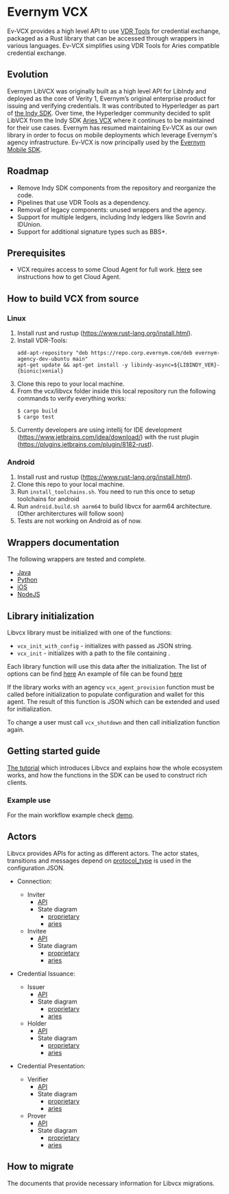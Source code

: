 # Evernym VCX

Ev-VCX provides a high level API to use [VDR Tools](https://gitlab.com/evernym/verity/vdr-tools) for credential exchange, packaged as a Rust library that can be accessed through wrappers in various languages. Ev-VCX simplifies using VDR Tools for Aries compatible credential exchange.

## Evolution

Evernym LibVCX was originally built as a high level API for LibIndy and deployed as the core of Verity 1, Evernym’s original enterprise product for issuing and verifying credentials. It was contributed to Hyperledger as part of [the Indy SDK](https://github.com/hyperledger/indy-sdk). Over time, the Hyperledger community decided to split LibVCX from the Indy SDK [Aries VCX](https://github.com/hyperledger/aries-vcx) where it continues to be maintained for their use cases. Evernym has resumed maintaining Ev-VCX as our own library in order to focus on mobile deployments which leverage Evernym's agency infrastructure. Ev-VCX is now principally used by the [Evernym Mobile SDK](https://gitlab.com/evernym/mobile/mobile-sdk).

## Roadmap

* Remove Indy SDK components from the repository and reorganize the code.
* Pipelines that use VDR Tools as a dependency.
* Removal of legacy components: unused wrappers and the agency.
* Support for multiple ledgers, including Indy ledgers like Sovrin and IDUnion.
* Support for additional signature types such as BBS+.

## Prerequisites
* VCX requires access to some Cloud Agent for full work. [Here](https://gitlab.com/evernym/mobile/mobile-sdk/-/blob/main/docs/2.Initialization.md#2-initializing-the-wallet-and-cloud-agent) see instructions how to get Cloud Agent.

## How to build VCX from source

### Linux 
1) Install rust and rustup (https://www.rust-lang.org/install.html). 
2) Install VDR-Tools:
   ```
   add-apt-repository "deb https://repo.corp.evernym.com/deb evernym-agency-dev-ubuntu main"
   apt-get update && apt-get install -y libindy-async=${LIBINDY_VER}-{bionic|xenial}
   ```
3) Clone this repo to your local machine. 
4) From the vcx/libvcx folder inside this local repository run the following commands to verify everything works: 
    ``` 
    $ cargo build 
    $ cargo test 
    ``` 
5) Currently developers are using intellij for IDE development (https://www.jetbrains.com/idea/download/) with the rust plugin (https://plugins.jetbrains.com/plugin/8182-rust). 

### Android
1) Install rust and rustup (https://www.rust-lang.org/install.html).
2) Clone this repo to your local machine.
4) Run `install_toolchains.sh`. You need to run this once to setup toolchains for android
5) Run `android.build.sh aarm64` to build libvcx for aarm64 architecture.(Other architerctures will follow soon)
6) Tests are not working on Android as of now.
 
## Wrappers documentation

The following wrappers are tested and complete.

* [Java](wrappers/java/README.md)
* [Python](wrappers/python3/README.md)
* [iOS](wrappers/ios/README.md)
* [NodeJS](wrappers/node/README.md)

## Library initialization
Libvcx library must be initialized with one of the functions:
* `vcx_init_with_config` -  initializes with <configuration> passed as JSON string. 
* `vcx_init` -  initializes with a path to the file containing <configuration>. 

Each library function will use this <configuration> data after the initialization. 
The list of options can be find [here](https://gitlab.com/evernym/mobile/mobile-sdk/-/blob/main/docs/Configuration.md)
An example of <configuration> file can be found [here](https://gitlab.com/evernym/mobile/mobile-sdk/-/blob/main/docs/2.Initialization.md#sdk-provisioning-config-sample)

If the library works with an agency `vcx_agent_provision` function must be called before initialization to populate configuration and wallet for this agent.
The result of this function is <configuration> JSON which can be extended and used for initialization.

To change <configuration> a user must call `vcx_shutdown` and then call initialization function again.

## Getting started guide
[The tutorial](docs/getting-started/getting-started.md) which introduces Libvcx and explains how the whole ecosystem works, and how the functions in the SDK can be used to construct rich clients.

### Example use
For the main workflow example check [demo](./vcx/wrappers/python3/demo).

## Actors
Libvcx provides APIs for acting as different actors.
The actor states, transitions and messages depend on [protocol_type](https://gitlab.com/evernym/mobile/mobile-sdk/-/blob/main/docs/Configuration.md#communication-protocol) is used in the configuration JSON.

* Connection:
    * Inviter
        * [API](./vcx/libvcx/src/api/connection.rs) 
        * State diagram
            * [proprietary](docs/states/proprietary/connection-inviter.puml) 
            * [aries](docs/states/aries/connection-inviter.puml) 
    * Invitee
        * [API](./vcx/libvcx/src/api/connection.rs) 
        * State diagram
            * [proprietary](docs/states/proprietary/connection-invitee.puml) 
            * [aries](docs/states/aries/connection-invitee.puml) 

* Credential Issuance:
    * Issuer
        * [API](./vcx/libvcx/src/api/issuer_credential.rs) 
        * State diagram
            * [proprietary](docs/states/proprietary/issuer-credential.puml) 
            * [aries](docs/states/aries/issuer-credential.puml) 
    * Holder
        * [API](./vcx/libvcx/src/api/credential.rs) 
        * State diagram
            * [proprietary](docs/states/proprietary/credential.puml) 
            * [aries](docs/states/aries/credential.puml) 

* Credential Presentation:
    * Verifier
        * [API](./vcx/libvcx/src/api/proof.rs) 
        * State diagram
            * [proprietary](docs/states/proprietary/proof.puml) 
            * [aries](docs/states/aries/proof.puml) 
    * Prover
        * [API](./vcx/libvcx/src/api/disclosed_proof.rs) 
        * State diagram
            * [proprietary](docs/states/proprietary/disclosed-proof.puml) 
            * [aries](docs/states/aries/disclosed-proof.puml) 

## How to migrate
The documents that provide necessary information for Libvcx migrations.
